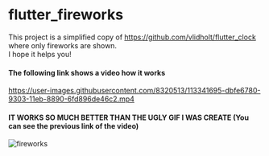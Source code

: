 # flutter_fireworks


This project is a simplified copy of <a>https://github.com/vlidholt/flutter_clock</a> where only fireworks are shown.</br>
I hope it helps you!


<h4>The following link shows a video how it works</h4>

https://user-images.githubusercontent.com/8320513/113341695-dbfe6780-9303-11eb-8890-6fd896de46c2.mp4




 <h4>IT WORKS SO MUCH BETTER THAN THE UGLY GIF I WAS CREATE (You can see the previous link of the video) </h4>

![fireworks](https://user-images.githubusercontent.com/8320513/113341668-d1dc6900-9303-11eb-8bfc-5b9942707455.gif)





